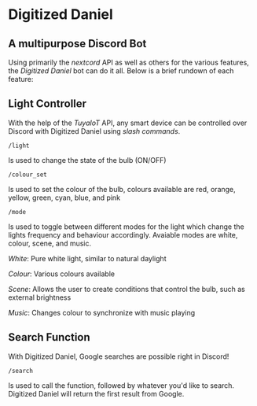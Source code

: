 # **Digitized Daniel**
## A multipurpose Discord Bot

Using primarily the *nextcord* API as well as others for the various features, the *Digitized Daniel* bot can do it all. Below is a brief rundown of each feature:

## **Light Controller**

With the help of the *TuyaIoT* API, any smart device can be controlled over Discord with Digitized Daniel using *slash commands*.
```
/light
``` 
Is used to change the state of the bulb (ON/OFF)
```
/colour_set
```
Is used to set the colour of the bulb, colours available are red, orange, yellow, green, cyan, blue, and pink
```
/mode
```
Is used to toggle between different modes for the light which change the lights frequency and behaviour accordingly. Avaiable modes are white, colour, scene, and music. 

*White*: Pure white light, similar to natural daylight

*Colour*: Various colours available 

*Scene*: Allows the user to create conditions that control the bulb, such as external brightness 

*Music*: Changes colour to synchronize with music playing

## **Search Function**
With Digitized Daniel, Google searches are possible right in Discord!
```
/search
```
Is used to call the function, followed by whatever you'd like to search. Digitized Daniel will return the first result from Google. 
